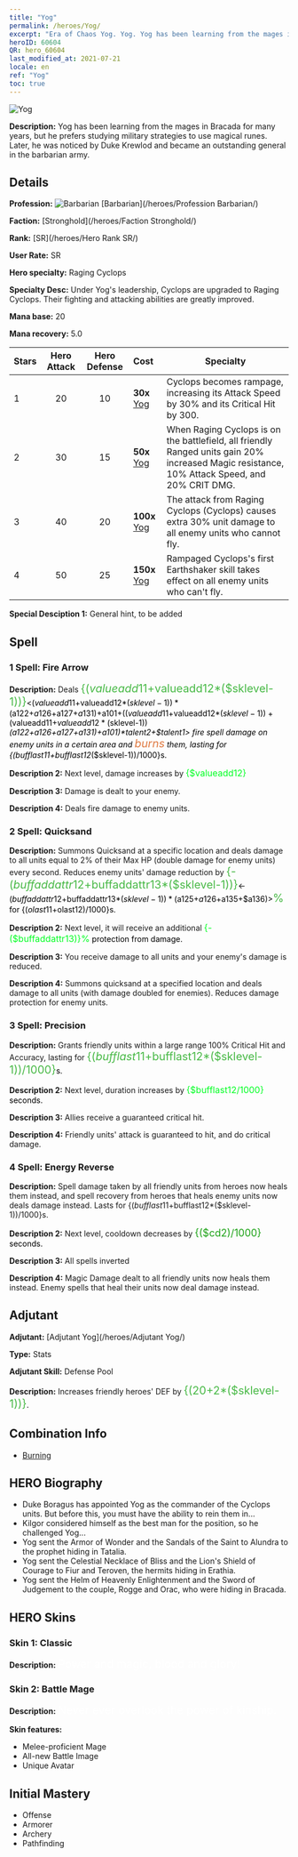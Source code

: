 ```yaml
---
title: "Yog"
permalink: /heroes/Yog/
excerpt: "Era of Chaos Yog. Yog. Yog has been learning from the mages in Bracada for many years, but he prefers studying military strategies to use magical runes. Later, he was noticed by Duke Krewlod and became an outstanding general in the barbarian army."
heroID: 60604
QR: hero_60604
last_modified_at: 2021-07-21
locale: en
ref: "Yog"
toc: true
---
```

  ![Yog](/images/h/h_Yog.jpg)

 **Description:** Yog has been learning from the mages in Bracada for many years, but he prefers studying military strategies to use magical runes. Later, he was noticed by Duke Krewlod and became an outstanding general in the barbarian army.
## Details
 **Profession:** ![Barbarian](/images/h/h_prof_7.png)  [Barbarian](/heroes/Profession Barbarian/)

 **Faction:** [Stronghold](/heroes/Faction Stronghold/)

 **Rank:** [SR](/heroes/Hero Rank SR/)

 **User Rate:** SR

 **Hero specialty:** Raging Cyclops

 **Specialty Desc:** Under Yog's leadership, Cyclops are upgraded to Raging Cyclops. Their fighting and attacking abilities are greatly improved.

 **Mana base:** 20

 **Mana recovery:** 5.0


  | Stars | Hero Attack | Hero Defense | Cost |     Specialty     |
  |---------|:---------------:|:---------------:|:--|--------------------|
  |    1    | 20 | 10 | **30x** [Yog](/Items/her_377/) | Cyclops becomes rampage, increasing its Attack Speed by 30% and its Critical Hit by 300. |
  |    2    | 30 | 15 | **50x** [Yog](/Items/her_377/) | When Raging Cyclops is on the battlefield, all friendly Ranged units gain 20% increased Magic resistance, 10% Attack Speed, and 20% CRIT DMG. |
  |    3    | 40 | 20 | **100x** [Yog](/Items/her_377/) | The attack from Raging Cyclops (Cyclops) causes extra 30% unit damage to all enemy units who cannot fly.  |
  |    4    | 50 | 25 | **150x** [Yog](/Items/her_377/) | Rampaged Cyclops's first Earthshaker skill takes effect on all enemy units who can't fly. |

 **Special Desciption 1:** General hint, to be added

## Spell
### 1 Spell: Fire Arrow
 **Description:** Deals <span style="color: #48b946;font-size:20px">{($valueadd11+$valueadd12*($sklevel-1))}</span><span style="color: black"><($valueadd11+$valueadd12*($sklevel-1))*($a122+$a126+$a127+$a131)+$a101+(($valueadd11+$valueadd12*($sklevel-1))+($valueadd11+$valueadd12*($sklevel-1))*($a122+$a126+$a127+$a131)+$a101)*$talent2+$talent1> fire spell damage on enemy units in a certain area and <span style="color: #e07c44;font-size:20px">burns</span><span style="color: black"> them, lasting for {($bufflast11+$bufflast12*($sklevel-1))/1000}s.

 **Description 2:** Next level, damage increases by <span style="color: #00ff22;font-size:16px">{$valueadd12}</span><span style="color: black">

 **Description 3:** Damage is dealt to your enemy.

 **Description 4:** Deals fire damage to enemy units.

### 2 Spell: Quicksand
 **Description:** Summons Quicksand at a specific location and deals damage to all units equal to 2% of their Max HP (double damage for enemy units) every second. Reduces enemy units' damage reduction by <span style="color: #48b946;font-size:20px">{-($buffaddattr12+$buffaddattr13*($sklevel-1))}</span><span style="color: black"><-($buffaddattr12+$buffaddattr13*($sklevel-1))*($a125+$a126+$a135+$a136)><span style="color: #48b946;font-size:20px">%</span><span style="color: black"> for {($olast11+$olast12)/1000}s.

 **Description 2:** Next level, it will receive an additional <span style="color: #00ff22;font-size:16px">{-($buffaddattr13)}%</span><span style="color: black"> protection from damage.

 **Description 3:** You receive damage to all units and your enemy's damage is reduced.

 **Description 4:** Summons quicksand at a specified location and deals damage to all units (with damage doubled for enemies). Reduces damage protection for enemy units.

### 3 Spell: Precision
 **Description:** Grants friendly units within a large range 100% Critical Hit and Accuracy, lasting for <span style="color: #48b946;font-size:20px">{($bufflast11+$bufflast12*($sklevel-1))/1000}</span><span style="color: black">s.

 **Description 2:** Next level, duration increases by <span style="color: #00ff22;font-size:16px">{$bufflast12/1000}</span><span style="color: black"> seconds.

 **Description 3:** Allies receive a guaranteed critical hit.

 **Description 4:** Friendly units' attack is guaranteed to hit, and do critical damage.

### 4 Spell: Energy Reverse
 **Description:** Spell damage taken by all friendly units from heroes now heals them instead, and spell recovery from heroes that heals enemy units now deals damage instead. Lasts for {($bufflast11+$bufflast12*($sklevel-1))/1000}s.

 **Description 2:** Next level, cooldown decreases by <span style="color: #1ca216;font-size:18px">{($cd2)/1000}</span><span style="color: black"> seconds.

 **Description 3:** All spells inverted

 **Description 4:** Magic Damage dealt to all friendly units now heals them instead. Enemy spells that heal their units now deal damage instead.


## Adjutant

 **Adjutant:**  [Adjutant Yog](/heroes/Adjutant Yog/) 

 **Type:**  Stats 

 **Adjutant Skill:**  Defense Pool 

 **Description:** Increases friendly heroes' DEF by <span style="color: #48b946;font-size:20px">{(20+2*($sklevel-1))}</span><span style="color: black">.

## Combination Info

* [Burning](/combination/Burning/) 

## HERO Biography
   - Duke Boragus has appointed Yog as the commander of the Cyclops units. But before this, you must have the ability to rein them in...
   - Kilgor considered himself as the best man for the position, so he challenged Yog...
   - Yog sent the Armor of Wonder and the Sandals of the Saint to Alundra to the prophet hiding in Tatalia.
   - Yog sent the Celestial Necklace of Bliss and the Lion's Shield of Courage to Fiur and Teroven, the hermits hiding in Erathia.
   - Yog sent the Helm of Heavenly Enlightenment and the Sword of Judgement to the couple, Rogge and Orac, who were hiding in Bracada.

## HERO Skins
### Skin 1: **Classic**

 **Description:** <span style="color: #ffffff;font-size:20px">Power and magic, blood and glory! </span>


### Skin 2: **Battle Mage**

 **Description:** <span style="color: #ffffff;font-size:20px">Never ever overlook the power of kinship.</span>

 **Skin features:** 

   - Melee-proficient Mage
   - All-new Battle Image
   - Unique Avatar


## Initial Mastery
   - Offense
   - Armorer
   - Archery
   - Pathfinding
